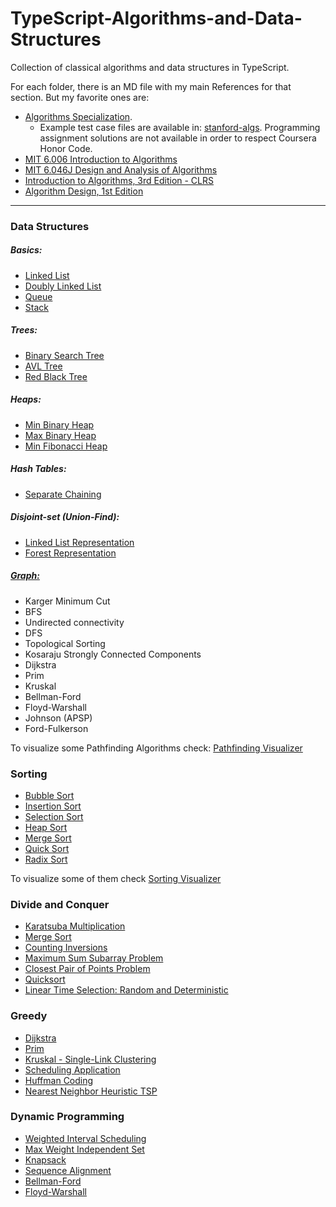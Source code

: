 # TypeScript-Algorithms-and-Data-Structures

Collection of classical algorithms and data structures in TypeScript.

For each folder, there is an MD file with my main References for that section. But my favorite ones are:

- [Algorithms Specialization](https://www.coursera.org/specializations/algorithms).
  - Example test case files are available in: [stanford-algs](https://github.com/beaunus/stanford-algs).
    Programming assignment solutions are not available in order to respect Coursera Honor Code.
- [MIT 6.006 Introduction to Algorithms](https://ocw.mit.edu/courses/electrical-engineering-and-computer-science/6-006-introduction-to-algorithms-fall-2011/)
- [MIT 6.046J Design and Analysis of Algorithms](https://ocw.mit.edu/courses/electrical-engineering-and-computer-science/6-046j-design-and-analysis-of-algorithms-spring-2015/)
- [Introduction to Algorithms, 3rd Edition - CLRS](https://en.wikipedia.org/wiki/Introduction_to_Algorithms)
- [Algorithm Design, 1st Edition](https://www.amazon.com/Algorithm-Design-Jon-Kleinberg/dp/0321295358)

---

### Data Structures

##### Basics:

- [Linked List](https://github.com/LyangHiga/typescript-algorithms-data-structures/blob/master/src/data-structures/basics/linkedList.ts)
- [Doubly Linked List](https://github.com/LyangHiga/typescript-algorithms-data-structures/blob/master/src/data-structures/basics/doublyList.ts)
- [Queue](https://github.com/LyangHiga/typescript-algorithms-data-structures/blob/master/src/data-structures/basics/queue.ts)
- [Stack](https://github.com/LyangHiga/typescript-algorithms-data-structures/blob/master/src/data-structures/basics/stack.ts)

##### Trees:

- [Binary Search Tree](https://github.com/LyangHiga/typescript-algorithms-data-structures/blob/master/src/data-structures/trees/binarySearchTree.ts)
- [AVL Tree](https://github.com/LyangHiga/typescript-algorithms-data-structures/blob/master/src/data-structures/trees/avlTree.ts)
- [Red Black Tree](https://github.com/LyangHiga/typescript-algorithms-data-structures/blob/master/src/data-structures/trees/redBlackTree.ts)

##### Heaps:

- [Min Binary Heap](https://github.com/LyangHiga/typescript-algorithms-data-structures/blob/master/src/data-structures/heaps/minHeap.)
- [Max Binary Heap](https://github.com/LyangHiga/typescript-algorithms-data-structures/blob/master/src/data-structures/heaps/maxBinaryHeap.ts)
- [Min Fibonacci Heap](https://github.com/LyangHiga/typescript-algorithms-data-structures/blob/master/src/data-structures/heaps/fibonacciHeap.ts)

##### Hash Tables:

- [Separate Chaining](https://github.com/LyangHiga/typescript-algorithms-data-structures/blob/master/src/data-structures/hash-tables/hashTable.ts)

##### Disjoint-set (Union-Find):

- [Linked List Representation](https://github.com/LyangHiga/typescript-algorithms-data-structures/blob/master/src/data-structures/disjoint-sets/listSet.ts)
- [Forest Representation](https://github.com/LyangHiga/typescript-algorithms-data-structures/blob/master/src/data-structures/disjoint-sets/forestSet.ts)

##### [Graph:](https://github.com/LyangHiga/typescript-algorithms-data-structures/blob/master/src/data-structures/graph/graph.ts)

- Karger Minimum Cut
- BFS
- Undirected connectivity
- DFS
- Topological Sorting
- Kosaraju Strongly Connected Components
- Dijkstra
- Prim
- Kruskal
- Bellman-Ford
- Floyd-Warshall
- Johnson (APSP)
- Ford-Fulkerson

To visualize some Pathfinding Algorithms check: [Pathfinding Visualizer](https://lyanghiga.github.io/pathfinding-visualizer/)

### Sorting

- [Bubble Sort](https://github.com/LyangHiga/typescript-algorithms-data-structures/blob/master/src/sort/bubbleSort.ts)
- [Insertion Sort](https://github.com/LyangHiga/typescript-algorithms-data-structures/blob/master/src/sort/insertionSort.ts)
- [Selection Sort](https://github.com/LyangHiga/typescript-algorithms-data-structures/blob/master/src/sort/selectionSort.ts)
- [Heap Sort](https://github.com/LyangHiga/typescript-algorithms-data-structures/blob/master/src/sort/heapSort.ts)
- [Merge Sort](https://github.com/LyangHiga/typescript-algorithms-data-structures/blob/master/src/sort/mergeSort.ts)
- [Quick Sort](https://github.com/LyangHiga/typescript-algorithms-data-structures/blob/master/src/sort/quickSort.ts)
- [Radix Sort](https://github.com/LyangHiga/typescript-algorithms-data-structures/blob/master/src/sort/radixSort.ts)

To visualize some of them check [Sorting Visualizer](https://lyanghiga.github.io/sorting-visualizer/)

### Divide and Conquer

- [Karatsuba Multiplication](https://github.com/LyangHiga/typescript-algorithms-data-structures/blob/master/src/divide-and-conquer/karatsuba.ts)
- [Merge Sort](https://github.com/LyangHiga/typescript-algorithms-data-structures/blob/master/src/sort/mergeSort.ts)
- [Counting Inversions](https://github.com/LyangHiga/typescript-algorithms-data-structures/blob/master/src/divide-and-conquer/countingInversions.ts)
- [Maximum Sum Subarray Problem](https://github.com/LyangHiga/typescript-algorithms-data-structures/blob/master/src/divide-and-conquer/maxSubarr.ts)
- [Closest Pair of Points Problem](https://github.com/LyangHiga/typescript-algorithms-data-structures/blob/master/src/divide-and-conquer/closestPair.ts)
- [Quicksort](https://github.com/LyangHiga/typescript-algorithms-data-structures/blob/master/src/sort/quickSort.ts)
- [Linear Time Selection: Random and Deterministic](https://github.com/LyangHiga/typescript-algorithms-data-structures/blob/master/src/divide-and-conquer/selection.ts)

### Greedy

- [Dijkstra](https://github.com/LyangHiga/typescript-algorithms-data-structures/blob/master/src/data-structures/graph.ts)
- [Prim](https://github.com/LyangHiga/typescript-algorithms-data-structures/blob/master/src/data-structures/graph.ts)
- [Kruskal - Single-Link Clustering](https://github.com/LyangHiga/typescript-algorithms-data-structures/blob/master/src/data-structures/graph.ts)
- [Scheduling Application](https://github.com/LyangHiga/typescript-algorithms-data-structures/blob/master/src/greedy/scheduling/scheduling.ts)
- [Huffman Coding](https://github.com/LyangHiga/typescript-algorithms-data-structures/blob/master/src/greedy/huffman-coding/huffman.ts)
- [Nearest Neighbor Heuristic TSP](https://github.com/LyangHiga/typescript-algorithms-data-structures/blob/master/src/tsp/tsp.ts)

### Dynamic Programming

- [Weighted Interval Scheduling](https://github.com/LyangHiga/typescript-algorithms-data-structures/blob/master/src/dynamic-programming/weighted-interval-scheduling/wis.ts)
- [Max Weight Independent Set](https://github.com/LyangHiga/typescript-algorithms-data-structures/blob/master/src/dynamic-programming/mwis.ts)
- [Knapsack](https://github.com/LyangHiga/typescript-algorithms-data-structures/blob/master/src/dynamic-programming/knapsack/knapsack.ts)
- [Sequence Alignment](https://github.com/LyangHiga/typescript-algorithms-data-structures/blob/master/src/dynamic-programming/sequenceAlignment.ts)
- [Bellman-Ford](https://github.com/LyangHiga/typescript-algorithms-data-structures/blob/master/src/data-structures/graph.ts)
- [Floyd-Warshall](https://github.com/LyangHiga/typescript-algorithms-data-structures/blob/master/src/data-structures/graph.ts)
